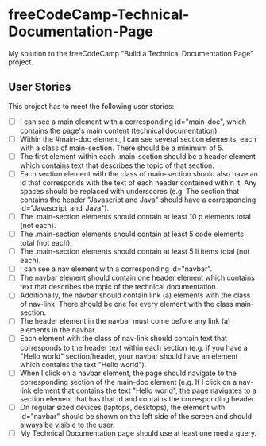 # freeCodeCamp-Technical-Documentation-Page

My solution to the freeCodeCamp "Build a Technical Documentation Page" project.

## User Stories

This project has to meet the following user stories:

- [ ] I can see a main element with a corresponding id="main-doc", which contains the page's main content (technical documentation).
- [ ] Within the #main-doc element, I can see several section elements, each with a class of main-section. There should be a minimum of 5.
- [ ] The first element within each .main-section should be a header element which contains text that describes the topic of that section.
- [ ] Each section element with the class of main-section should also have an id that corresponds with the text of each header contained within it. Any spaces should be replaced with underscores (e.g. The section that contains the header "Javascript and Java" should have a corresponding id="Javascript_and_Java").
- [ ] The .main-section elements should contain at least 10 p elements total (not each).
- [ ] The .main-section elements should contain at least 5 code elements total (not each).
- [ ] The .main-section elements should contain at least 5 li items total (not each).
- [ ] I can see a nav element with a corresponding id="navbar".
- [ ] The navbar element should contain one header element which contains text that describes the topic of the technical documentation.
- [ ] Additionally, the navbar should contain link (a) elements with the class of nav-link. There should be one for every element with the class main-section.
- [ ] The header element in the navbar must come before any link (a) elements in the navbar.
- [ ] Each element with the class of nav-link should contain text that corresponds to the header text within each section (e.g. if you have a "Hello world" section/header, your navbar should have an element which contains the text "Hello world").
- [ ] When I click on a navbar element, the page should navigate to the corresponding section of the main-doc element (e.g. If I click on a nav-link element that contains the text "Hello world", the page navigates to a section element that has that id and contains the corresponding header.
- [ ] On regular sized devices (laptops, desktops), the element with id="navbar" should be shown on the left side of the screen and should always be visible to the user.
- [ ] My Technical Documentation page should use at least one media query.